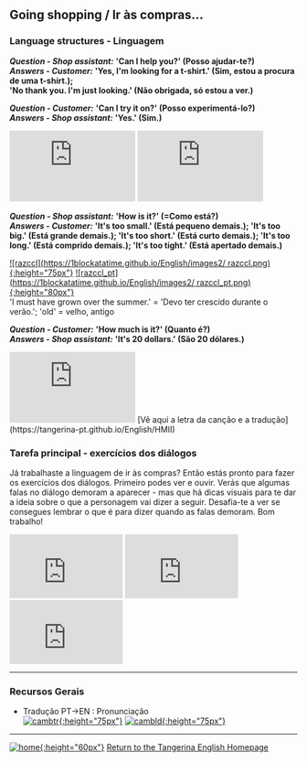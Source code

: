 ## Going shopping / Ir às compras...

### Language structures - Linguagem

***Question - Shop assistant:*** **'Can I help you?' (Posso ajudar-te?)**  
***Answers - Customer:*** **'Yes, I'm looking for a t-shirt.' (Sim, estou a procura de uma t-shirt.);**   
**'No thank you. I'm just looking.' (Não obrigada, só estou a ver.)**  

***Question - Customer:*** **'Can I try it on?' (Posso experimentá-lo?)**  
***Answers - Shop assistant:*** **'Yes.' (Sim.)**  

<iframe width="220" height="124" src="https://www.youtube.com/embed/GiD96zZhunw" frameborder="0" allow="accelerometer; autoplay; encrypted-media; gyroscope; picture-in-picture" allowfullscreen></iframe> <iframe width="220" height="124" src="https://www.youtube.com/embed/-qaHrzxuphU" frameborder="0" allow="accelerometer; autoplay; encrypted-media; gyroscope; picture-in-picture" allowfullscreen></iframe>  

***Question - Shop assistant:*** **'How is it?' (=Como está?)**  
***Answers - Customer:*** **'It's too small.' (Está pequeno demais.); 'It's too big.' (Está grande demais.); 'It's too short.' (Está curto demais.); 'It's too long.' (Está comprido demais.); 'It's too tight.' (Está apertado demais.)**  

[![razccl](https://1blockatatime.github.io/English/images2/
razccl.png){:height="75px"}](https://www.youtube.com/embed/OLQ5soMUZqk) [![razccl_pt](https://1blockatatime.github.io/English/images2/
razccl_pt.png){:height="80px"}](https://www.youtube.com/embed/OLQ5soMUZqk)    
'I must have grown over the summer.' = 'Devo ter crescido durante o verão.'; 'old' = velho, antigo   

***Question - Customer:*** **'How much is it?' (Quanto é?)**  
***Answers - Shop assistant:*** **'It's 20 dollars.' (São 20 dólares.)**  

<iframe width="220" height="124" src="https://www.youtube.com/embed/MLyFZyh7mM0" frameborder="0" allow="accelerometer; autoplay; encrypted-media; gyroscope; picture-in-picture" allowfullscreen></iframe>  
[Vê aqui a letra da canção e a tradução](https://tangerina-pt.github.io/English/HMII)  

### Tarefa principal - exercícios dos diálogos

Já trabalhaste a linguagem de ir às compras? Então estás pronto para fazer os exercícios dos diálogos. Primeiro podes ver e ouvir. Verás que algumas falas no diálogo demoram a aparecer - mas que há dicas visuais para te dar a ideia sobre o que a personagem vai dizer a seguir. Desafia-te a ver se consegues lembrar o que é para dizer quando as falas demoram. Bom trabalho!   

<iframe width="198" height="112" src="https://www.youtube.com/embed/tDM3D8D_Ljg" frameborder="0" allow="accelerometer; autoplay; encrypted-media; gyroscope; picture-in-picture" allowfullscreen></iframe> <iframe width="198" height="112" src="https://www.youtube.com/embed/8VPb81y6ZWw" frameborder="0" allow="accelerometer; autoplay; encrypted-media; gyroscope; picture-in-picture" allowfullscreen></iframe> <iframe width="198" height="112" src="https://www.youtube.com/embed/Kh-somlGSqA" frameborder="0" allow="accelerometer; autoplay; encrypted-media; gyroscope; picture-in-picture" allowfullscreen></iframe>  

<!--### Extensão avançado - para quem quiser aprender mais...
[![tbts](https://1blockatatime.github.io/English/images2/
tbts.png){:height="75px"}](https://www.youtube.com/embed/njpc4vp1Z3I) [![tbts_pt](https://1blockatatime.github.io/English/images2/
tbts_pt.png){:height="80px"}](https://www.youtube.com/embed/njpc4vp1Z3I)  
[Vê aqui o texto da história e a tradução](https://tangerina-pt.github.io/English/TBTS)  
**'What is your size?' (Qual é o seu tamanho?)** **'small' (pequeno)** **'medium' (médio)** **'large' (grande)**  
<audio src="https://1blockatatime.github.io/English/audio/whatsize.mp3" controls preload></audio> <audio src="https://1blockatatime.github.io/English/audio/small.mp3" controls preload></audio> <audio src="https://1blockatatime.github.io/English/audio/medium.mp3" controls preload></audio> <audio src="https://1blockatatime.github.io/English/audio/large.mp3" controls preload></audio>    
**'Have you got a bigger sizer?' = 'Do you have a bigger size?' = (Tem um tamanho maior?)**
<audio src="https://1blockatatime.github.io/English/audio/gotbigger.mp3" controls preload></audio> <audio src="https://1blockatatime.github.io/English/audio/havebigger.mp3" controls preload></audio>    

[![shlvwk5](https://1blockatatime.github.io/English/images2/shlvwk5.PNG){:height="75px"}](https://www.liveworksheets.com/ox392277pt) [![shlvwk5pt](https://1blockatatime.github.io/English/images2/shlvwk5_pt.png){:height="75px"}](https://www.liveworksheets.com/ox392277pt)-->  

***

### Recursos Gerais  
* Tradução PT->EN  :  Pronunciação  
[![cambtr](https://1blockatatime.github.io/English/images/cambtr.PNG){:height="75px"}](https://dictionary.cambridge.org/translate/) [![cambld](https://1blockatatime.github.io/English/images/cambld.PNG){:height="75px"}](https://dictionary.cambridge.org/dictionary/learner-english/)  

***

[![home](https://1blockatatime.github.io/English/images/home.PNG){:height="60px"}](https://tangerina-pt.github.io/English) [Return to the Tangerina English Homepage](https://tangerina-pt.github.io/English)
